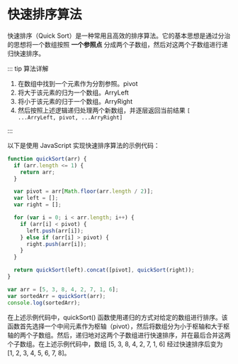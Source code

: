 # 快速排序算法

快速排序（Quick Sort）是一种常用且高效的排序算法。它的基本思想是通过分治的思想将一个数组按照 **一个参照点** 分成两个子数组，然后对这两个子数组进行递归快速排序。

::: tip 算法详解

1. 在数组中找到一个元素作为分割参照。pivot
2. 将大于该元素的归为一个数组。ArryLeft
3. 将小于该元素的归于一个数组。ArryRight
4. 然后按照上述逻辑递归处理两个新数组，并逐层返回当前结果 `[ ...ArryLeft, pivot, ...ArryRight]`

:::

以下是使用 JavaScript 实现快速排序算法的示例代码：

```javascript
function quickSort(arr) {
  if (arr.length <= 1) {
    return arr;
  }

  var pivot = arr[Math.floor(arr.length / 2)];
  var left = [];
  var right = [];

  for (var i = 0; i < arr.length; i++) {
    if (arr[i] < pivot) {
      left.push(arr[i]);
    } else if (arr[i] > pivot) {
      right.push(arr[i]);
    }
  }

  return quickSort(left).concat([pivot], quickSort(right));
}

var arr = [5, 3, 8, 4, 2, 7, 1, 6];
var sortedArr = quickSort(arr);
console.log(sortedArr);
```

在上述示例代码中，quickSort() 函数使用递归的方式对给定的数组进行排序。该函数首先选择一个中间元素作为枢轴（pivot），然后将数组分为小于枢轴和大于枢轴的两个子数组。然后，递归地对这两个子数组进行快速排序，并在最后合并这两个子数组。在上述示例代码中，数组 [5, 3, 8, 4, 2, 7, 1, 6] 经过快速排序后变为 [1, 2, 3, 4, 5, 6, 7, 8]。

